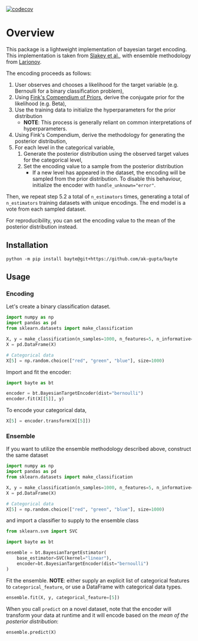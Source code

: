 
[![codecov](https://codecov.io/github/ak-gupta/bayte/branch/main/graph/badge.svg?token=S8BUVKF37O)](https://codecov.io/github/ak-gupta/bayte)

# Overview

This package is a lightweight implementation of bayesian target encoding. This implementation is taken
from [Slakey et al.](https://arxiv.org/pdf/1904.13001.pdf), with ensemble methodology from [Larionov](https://arxiv.org/pdf/2006.01317.pdf).

The encoding proceeds as follows:

1. User observes and chooses a likelihood for the target variable (e.g. Bernoulli for a binary classification problem),
2. Using [Fink's Compendium of Priors](https://www.johndcook.com/CompendiumOfConjugatePriors.pdf), derive the conjugate prior for the likelihood (e.g. Beta),
3. Use the training data to initialize the hyperparameters for the prior distribution
    * **NOTE**: This process is generally reliant on common interpretations of hyperparameters.
4. Using Fink's Compendium, derive the methodology for generating the posterior distribution,
5. For each level in the categorical variable,
    1. Generate the posterior distribution using the observed target values for the categorical level,
    2. Set the encoding value to a sample from the posterior distribution
        * If a new level has appeared in the dataset, the encoding will be sampled from the prior distribution.
          To disable this behaviour, initialize the encoder with ``handle_unknown="error"``.

Then, we repeat step 5.2 a total of ``n_estimators`` times, generating a total of ``n_estimators`` training datasets
with unique encodings. The end model is a vote from each sampled dataset.

For reproducibility, you can set the encoding value to the mean of the posterior distribution instead.

## Installation

```console
python -m pip install bayte@git+https://github.com/ak-gupta/bayte
```

## Usage

### Encoding

Let's create a binary classification dataset.

```python
import numpy as np
import pandas as pd
from sklearn.datasets import make_classification

X, y = make_classification(n_samples=1000, n_features=5, n_informative=2)
X = pd.DataFrame(X)

# Categorical data
X[5] = np.random.choice(["red", "green", "blue"], size=1000)
```

Import and fit the encoder:

```python
import bayte as bt

encoder = bt.BayesianTargetEncoder(dist="bernoulli")
encoder.fit(X[[5]], y)
```

To encode your categorical data,

```python
X[5] = encoder.transform(X[[5]])
```

### Ensemble

If you want to utilize the ensemble methodology described above, construct the same dataset

```python
import numpy as np
import pandas as pd
from sklearn.datasets import make_classification

X, y = make_classification(n_samples=1000, n_features=5, n_informative=2)
X = pd.DataFrame(X)

# Categorical data
X[5] = np.random.choice(["red", "green", "blue"], size=1000)
```

and import a classifier to supply to the ensemble class

```python
from sklearn.svm import SVC

import bayte as bt

ensemble = bt.BayesianTargetEstimator(
    base_estimator=SVC(kernel="linear"),
    encoder=bt.BayesianTargetEncoder(dist="bernoulli")
)
```

Fit the ensemble. **NOTE**: either supply an explicit list of categorical features to `categorical_feature`, or
use a DataFrame with categorical data types.

```python
ensemble.fit(X, y, categorical_feature=[5])
```

When you call ``predict`` on a novel dataset, note that the encoder will transform your data at runtime and it
will encode based on the *mean of the posterior distribution*:

```python
ensemble.predict(X)
```
